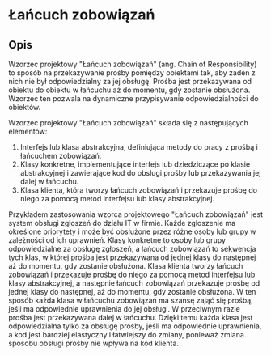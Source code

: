 # Łańcuch zobowiązań
## Opis
Wzorzec projektowy "Łańcuch zobowiązań" (ang. Chain of Responsibility) to sposób na przekazywanie prośby pomiędzy obiektami tak, aby żaden z nich nie był odpowiedzialny za jej obsługę. Prośba jest przekazywana od obiektu do obiektu w łańcuchu aż do momentu, gdy zostanie obsłużona. Wzorzec ten pozwala na dynamiczne przypisywanie odpowiedzialności do obiektów.

Wzorzec projektowy "Łańcuch zobowiązań" składa się z następujących elementów:
1. Interfejs lub klasa abstrakcyjna, definiująca metody do pracy z prośbą i łańcuchem zobowiązań.
2. Klasy konkretne, implementujące interfejs lub dziedziczące po klasie abstrakcyjnej i zawierające kod do obsługi prośby lub przekazywania jej dalej w łańcuchu.
3. Klasa klienta, która tworzy łańcuch zobowiązań i przekazuje prośbę do niego za pomocą metod interfejsu lub klasy abstrakcyjnej.

Przykładem zastosowania wzorca projektowego "Łańcuch zobowiązań" jest system obsługi zgłoszeń do działu IT w firmie. Każde zgłoszenie ma określone priorytety i może być obsłużone przez różne osoby lub grupy w zależności od ich uprawnień. Klasy konkretne to osoby lub grupy odpowiedzialne za obsługę zgłoszeń, a łańcuch zobowiązań to sekwencja tych klas, w której prośba jest przekazywana od jednej klasy do następnej aż do momentu, gdy zostanie obsłużona. Klasa klienta tworzy łańcuch zobowiązań i przekazuje prośbę do niego za pomocą metod interfejsu lub klasy abstrakcyjnej, a następnie łańcuch zobowiązań przekazuje prośbę od jednej klasy do następnej, aż do momentu, gdy zostanie obsłużona. W ten sposób każda klasa w łańcuchu zobowiązań ma szansę zająć się prośbą, jeśli ma odpowiednie uprawnienia do jej obsługi. W przeciwnym razie prośba jest przekazywana dalej w łańcuchu. Dzięki temu każda klasa jest odpowiedzialna tylko za obsługę prośby, jeśli ma odpowiednie uprawnienia, a kod jest bardziej elastyczny i łatwiejszy do zmiany, ponieważ zmiana sposobu obsługi prośby nie wpływa na kod klienta.